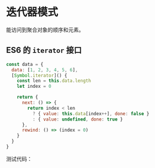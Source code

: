 # 迭代器模式

能访问到聚合对象的顺序和元素。

## ES6 的 `iterator` 接口

```javascript
const data = {
  data: [1, 2, 3, 4, 5, 6],
  [Symbol.iterator]() {
    const len = this.data.length
    let index = 0

    return {
      next: () => {
        return index < len
          ? { value: this.data[index++], done: false }
          : { value: undefined, done: true }
      },
      rewind: () => (index = 0)
    }
  }
}
```

测试代码：

```javascript
```
